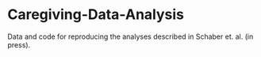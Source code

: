 # Caregiving-Data-Analysis
Data and code for reproducing the analyses described in Schaber et. al. (in press).
